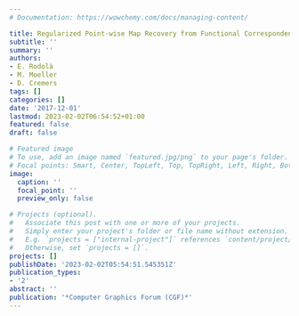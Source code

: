 ```yaml
---
# Documentation: https://wowchemy.com/docs/managing-content/

title: Regularized Point-wise Map Recovery from Functional Correspondence
subtitle: ''
summary: ''
authors:
- E. Rodolà
- M. Moeller
- D. Cremers
tags: []
categories: []
date: '2017-12-01'
lastmod: 2023-02-02T06:54:52+01:00
featured: false
draft: false

# Featured image
# To use, add an image named `featured.jpg/png` to your page's folder.
# Focal points: Smart, Center, TopLeft, Top, TopRight, Left, Right, BottomLeft, Bottom, BottomRight.
image:
  caption: ''
  focal_point: ''
  preview_only: false

# Projects (optional).
#   Associate this post with one or more of your projects.
#   Simply enter your project's folder or file name without extension.
#   E.g. `projects = ["internal-project"]` references `content/project/deep-learning/index.md`.
#   Otherwise, set `projects = []`.
projects: []
publishDate: '2023-02-02T05:54:51.545351Z'
publication_types:
- '2'
abstract: ''
publication: '*Computer Graphics Forum (CGF)*'
---
```

